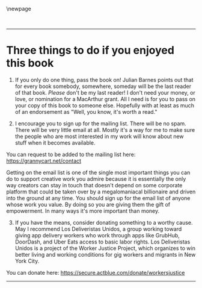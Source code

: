 \newpage

<div style="page-break-before:always;"></div>  
  
[//]: # (./what-to-do-if-you-enjoyed-the-book.md)

[//]: # (This is the page with contact information, which goes at the front or the back of the book, depending on format. See Makefile.)

  
[//]: # (----- invisible character break)
 

--------------------------------------------------------------------------------

# Three things to do if you enjoyed this book

1. If you only do one thing, pass the book on! Julian Barnes points out that for every book somebody, somewhere, someday will be the last reader of that book. _Please_ don't be my last reader! I don't need your money, or love, or nomination for a MacArthur grant. All I need is for you to pass on your copy of this book to someone else. Hopefully with at least as much of an endorsement as "Well, you know, it's worth a read."

2. I encourage you to sign up for the mailing list. There will be no spam. There will be very little email at all. Mostly it's a way for me to make sure the people who are most interested in my work will know about new stuff when it becomes available. 

You can request to be added to the mailing list here:  
https://grannycart.net/contact

Getting on the email list is one of the single most important things you can do to support creative work you admire because it is essentially the only way creators can stay in touch that doesn't depend on some corporate platform that could be taken over by a megalomaniacal billionaire and driven into the ground at any time. You should sign up for the email list of anyone whose work you value. By doing so you are giving them the gift of empowerment. In many ways it's more important than money.

3. If you have the means, consider donating something to a worthy cause. May I recommend Los Deliveristas Unidos, a group working toward giving app delivery workers who work through apps like GrubHub, DoorDash, and Uber Eats access to basic labor rights. Los Deliveristas Unidos is a project of the Worker Justice Project, which organizes to win better living and working conditions for gig workers and migrants in New York City. 

You can donate here: https://secure.actblue.com/donate/workersjustice
  


--------------------------------------------------------------------------------
  
[//]: # (----- invisible character break)
 


